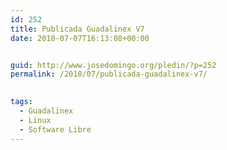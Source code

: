 ```yaml
---
id: 252
title: Publicada Guadalinex V7
date: 2010-07-07T16:13:08+00:00


guid: http://www.josedomingo.org/pledin/?p=252
permalink: /2010/07/publicada-guadalinex-v7/

  
tags:
  - Guadalinex
  - Linux
  - Software Libre
---
```

